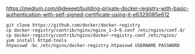 https://medium.com/@deeeet/building-private-docker-registry-with-basic-authentication-with-self-signed-certificate-using-it-e6329085e612


```
git clone https://github.com/docker/docker-registry 
cp docker-registry/contrib/nginx/nginx_1–3–9.conf /etc/nginx/conf.d/
cp docker-registry/contrib/nginx/docker-registry.conf /etc/nginx/
yum install httpd-tools
htpasswd -bc /etc/nginx/docker-registry.htpasswd USERNAME PASSWORD 

```
